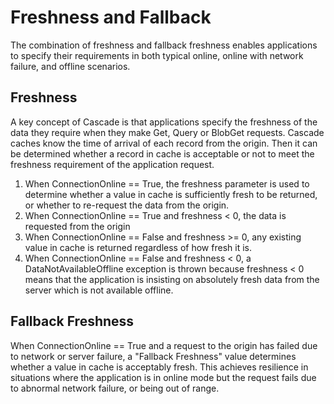 # Freshness and Fallback

The combination of freshness and fallback freshness enables applications to specify their requirements
in both typical online, online with network failure, and offline scenarios.

## Freshness

A key concept of Cascade is that applications specify the freshness of the data they require when they make Get, Query or BlobGet requests.
Cascade caches know the time of arrival of each record from the origin. 
Then it can be determined whether a record in cache is acceptable or not to meet the freshness requirement of the application request.

1) When ConnectionOnline == True, the freshness parameter is used to determine whether a value in cache is sufficiently fresh to be returned, or whether to 
re-request the data from the origin.
2) When ConnectionOnline == True and freshness < 0, the data is requested from the origin
3) When ConnectionOnline == False and freshness >= 0, any existing value in cache is returned regardless of how fresh it is.
4) When ConnectionOnline == False and freshness < 0, a DataNotAvailableOffline exception is thrown because freshness < 0 means that the application is 
insisting on absolutely fresh data from the server which is not available offline. 

## Fallback Freshness

When ConnectionOnline == True and a request to the origin has failed due to network or server failure,
a "Fallback Freshness" value determines whether a value in cache is acceptably fresh.
This achieves resilience in situations where the application is in online mode but the request fails due to abnormal network failure,
or being out of range.

